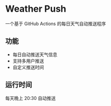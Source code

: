# Weather Push
一个基于 GitHub Actions 的每日天气自动推送程序

## 功能
- 每日自动推送天气信息
- 支持多用户推送
- 自定义推送时间

## 运行时间
每天晚上 20:30 自动推送
